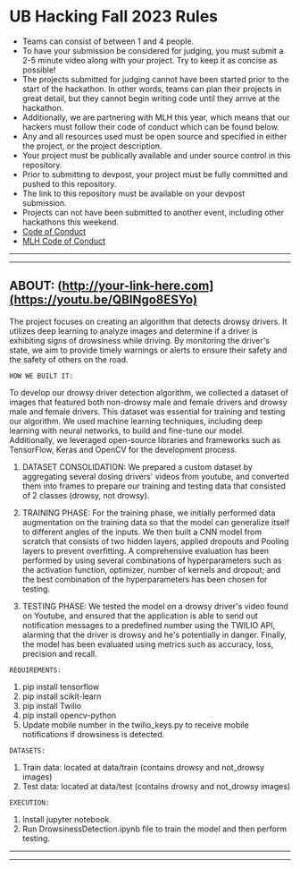 # UB Hacking Fall 2023 Rules 
- Teams can consist of between 1 and 4 people.
- To have your submission be considered for judging, you must submit a 2-5 minute video along with your project. Try to keep it as concise as possible!
- The projects submitted for judging cannot have been started prior to the start of the hackathon. In other words, teams can plan their projects in great detail, but they cannot begin writing code until they arrive at the hackathon.
- Additionally, we are partnering with MLH this year, which means that our hackers must follow their code of conduct which can be found below.
- Any and all resources used must be open source and specified in either the project, or the project description.
- Your project must be publically available and under source control in this repository.
- Prior to submitting to devpost, your project must be fully committed and pushed to this repository.
- The link to this repository must be available on your devpost submission.
- Projects can not have been submitted to another event, including other hackathons this weekend.
- [Code of Conduct](https://drive.google.com/file/d/1RH_TtRu6EOHSbOoiSj2h1Q4jswtVILzE/view)
- [MLH Code of Conduct](https://static.mlh.io/docs/mlh-code-of-conduct.pdf)


------------------------------------------------------------------------------------------------------------------------
------------------------------------------------------------------------------------------------------------------------
## ABOUT: (http://your-link-here.com](https://youtu.be/QBlNgo8ESYo)

 The project focuses on creating an algorithm that detects drowsy drivers. It utilizes deep learning to analyze images and determine if a driver is exhibiting signs of drowsiness while driving. By monitoring the driver's state, we aim to provide timely warnings or alerts to ensure their safety and the safety of others on the road.

~~~~~~~~~~~~~~~~~~
HOW WE BUILT IT:
~~~~~~~~~~~~~~~~~~

To develop our drowsy driver detection algorithm, we collected a dataset of images that featured both non-drowsy male and female drivers and drowsy male and female drivers. This dataset was essential for training and testing our algorithm. We used machine learning techniques, including deep learning with neural networks, to build and fine-tune our model. Additionally, we leveraged open-source libraries and frameworks such as TensorFlow, Keras and OpenCV for the development process.

1. DATASET CONSOLIDATION: We prepared a custom dataset by aggregating several dosing drivers' videos from youtube, and converted them into frames to prepare our training and testing data that consisted of 2 classes (drowsy, not drowsy).

2. TRAINING PHASE: For the training phase, we initially performed data augmentation on the training data  so that the model can generalize itself to different angles of the inputs. We then built a CNN model from scratch that consists of two hidden layers, applied dropouts and Pooling layers to prevent overfitting.  A comprehensive evaluation has been performed by using several combinations of hyperparameters such as the activation function, optimizer, number of kernels and dropout; and the best combination of the hyperparameters has been chosen for testing.

3. TESTING PHASE: We tested the model on a drowsy driver's video found on Youtube, and ensured that the application is able to send out notification messages to a predefined number using the TWILIO API, alarming that the driver is drowsy and he's potentially in danger. Finally, the model has been evaluated using metrics such as accuracy, loss, precision and recall.


~~~~~~~~~~~~~
REQUIREMENTS:
~~~~~~~~~~~~~

1. pip install tensorflow
2. pip install scikit-learn
3. pip install Twilio
4. pip install opencv-python
5. Update mobile number in the twilio_keys.py to receive mobile notifications if drowsiness is detected.

~~~~~~~~
DATASETS:
~~~~~~~~
1. Train data: located at data/train (contains drowsy and not_drowsy images)
2. Test data: located at data/test (contains drowsy and not_drowsy images)

~~~~~~~~~
EXECUTION:
~~~~~~~~~
1. Install jupyter notebook.
2. Run DrowsinessDetection.ipynb file to train the model and then perform testing.


------------------------------------------------------------------------------------------------------------------------
------------------------------------------------------------------------------------------------------------------------
